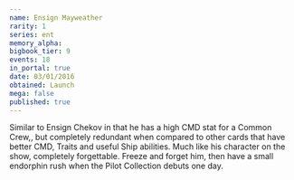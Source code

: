 ```yaml
---
name: Ensign Mayweather
rarity: 1
series: ent
memory_alpha:
bigbook_tier: 9
events: 18
in_portal: true
date: 03/01/2016
obtained: Launch
mega: false
published: true
---
```


Similar to Ensign Chekov in that he has a high CMD stat for a Common Crew,, but completely redundant when compared to other cards that have better CMD, Traits and useful Ship abilities. Much like his character on the show, completely forgettable. Freeze and forget him, then have a small endorphin rush when the Pilot Collection debuts one day.
